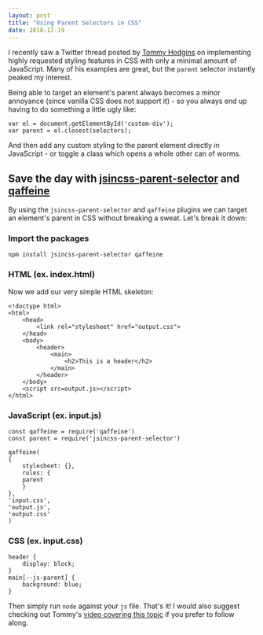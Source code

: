 ```yaml
---
layout: post
title: "Using Parent Selectors in CSS"
date: 2018-12-19
---
```



I recently saw a Twitter thread posted by <a href="https://twitter.com/innovati/status/1068998114491678720">Tommy Hodgins</a> on implementing highly requested styling features in CSS with only a minimal amount of JavaScript. Many of his examples are great, but the `parent` selector instantly peaked my interest.

Being able to target an element's parent always becomes a minor annoyance (since vanilla CSS does not support it) - so you always end up having to do something a little ugly like:


    var el = document.getElementById('custom-div');
    var parent = el.closest(selectors);


And then add any custom styling to the parent element directly in JavaScript - or toggle a class which opens a whole other can of worms.

## Save the day with <a href="https://www.npmjs.com/package/jsincss-parent-selector">jsincss-parent-selector</a> and <a href="https://github.com/tomhodgins/qaffeine">qaffeine</a>

By using the `jsincss-parent-selector` and `qaffeine` plugins we can target an element's parent in CSS without breaking a sweat. Let's break it down:

### Import the packages


    npm install jsincss-parent-selector qaffeine


### HTML (ex. index.html)

Now we add our very simple HTML skeleton:


    <!doctype html>
    <html>
        <head>
            <link rel="stylesheet" href="output.css">
        </head>
        <body>
            <header>
                <main>
                    <h2>This is a header</h2>
                </main>
            </header>
        </body>
        <script src=output.js></script>
    </html>


### JavaScript (ex. input.js)


    const qaffeine = require('qaffeine')
    const parent = require('jsincss-parent-selector')
    
    qaffeine(
    {
        stylesheet: {},
        rules: {
        parent
        }
    },
    'input.css',
    'output.js',
    'output.css'
    )


### CSS (ex. input.css)


    header {
        display: block;
    }
    main[--js-parent] {
        background: blue;
    }


Then simply run `node` against your `js` file. That's it! I would also suggest checking out Tommy's <a href="https://www.youtube.com/watch?v=rG8cLe7VbW0">video covering this topic</a> if you prefer to follow along.
